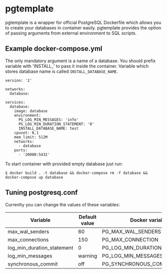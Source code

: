 # pgtemplate

pgtemplate is a wrapper for official PostgreSQL Dockerfile which allows you to create your
databases in container easily. pgtemplate provides the option of passing arguments from
external environment to SQL scripts.

## Example docker-compose.yml

The only mandatory argument is a name of a database. You should prefix variable with 'INSTALL_'
to pass it inside the container. Variable which stores database name is called `INSTALL_DATABASE_NAME`.

```
version: '2'

networks:
  database:

services:
  database:
    image: database
    environment:
      PG_LOG_MIN_MESSAGES: 'info'
      PG_LOG_MIN_DURATION_STATEMENT: '0'
      INSTALL_DATABASE_NAME: test
    cpuset: 0,1
    mem_limit: 512M
    networks:
      - database
    ports:
      - '20000:5432'
```


To start container with provided empty database just run:

    $ docker build . -t database && docker-compose rm -f database && docker-compose up database


## Tuning postgresq.conf

Currenlty you can change the values of these variables:

Variable | Default value | Docker variable
---------|---------------|------------
max_wal_senders | 60 | PG_MAX_WAL_SENDERS
max_connections | 150 | PG_MAX_CONNECTION
log_min_duration_statement | 0 | PG_LOG_MIN_DURATION_STATEMENTS
log_min_messages | warning | PG_LOG_MIN_MESSAGES
synchronous_commit | off | PG_SYNCHRONOUS_COMMIT
